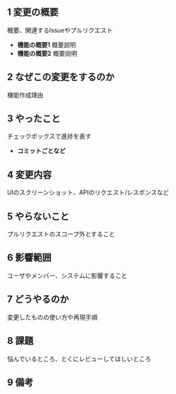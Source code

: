 ## 1 変更の概要	
概要、関連するIssueやプルリクエスト
* **機能の概要1**
概要説明
* **機能の概要2**
概要説明

## 2 なぜこの変更をするのか
機能作成理由

## 3	やったこと	
チェックボックスで進捗を表す
* **コミットごとなど**

## 4	変更内容	
UIのスクリーンショット、APIのリクエスト/レスポンスなど

## 5	やらないこと	
プルリクエストのスコープ外とすること

## 6	影響範囲	
ユーザやメンバー、システムに影響すること

## 7	どうやるのか	
変更したものの使い方や再現手順

## 8	課題	
悩んでいるところ、とくにレビューしてほしいところ

## 9	備考	
